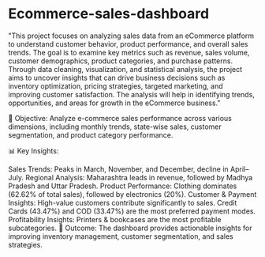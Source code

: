 # Ecommerce-sales-dashboard
"This project focuses on analyzing sales data from an eCommerce platform to understand customer behavior, product performance, and overall sales trends. The goal is to examine key metrics such as revenue, sales volume, customer demographics, product categories, and purchase patterns. Through data cleaning, visualization, and statistical analysis, the project aims to uncover insights that can drive business decisions such as inventory optimization, pricing strategies, targeted marketing, and improving customer satisfaction. The analysis will help in identifying trends, opportunities, and areas for growth in the eCommerce business."

📌 Objective:
Analyze e-commerce sales performance across various dimensions, including monthly trends, state-wise sales, customer segmentation, and product category performance.

📊 Key Insights:

Sales Trends: Peaks in March, November, and December, decline in April–July.
Regional Analysis: Maharashtra leads in revenue, followed by Madhya Pradesh and Uttar Pradesh.
Product Performance: Clothing dominates (62.62% of total sales), followed by electronics (20%).
Customer & Payment Insights:
High-value customers contribute significantly to sales.
Credit Cards (43.47%) and COD (33.47%) are the most preferred payment modes.
Profitability Insights: Printers & bookcases are the most profitable subcategories.
🔹 Outcome: The dashboard provides actionable insights for improving inventory management, customer segmentation, and sales strategies.

